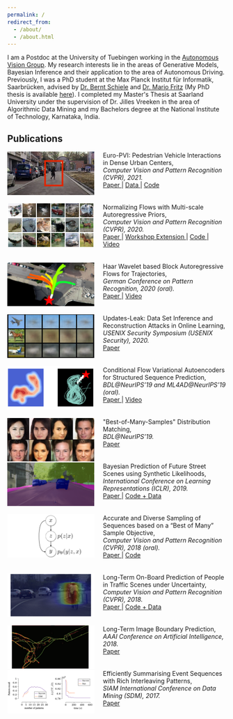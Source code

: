 ```yaml
---
permalink: /
redirect_from: 
  - /about/
  - /about.html
---
```



I am a Postdoc at the University of Tuebingen working in the [Autonomous Vision Group](http://www.cvlibs.net/). My research interests lie in the areas of Generative Models, Bayesian Inference and their application to the area of Autonomous Driving. Previously, I was a PhD student at the Max Planck Institut für Informatik, Saarbrücken, advised by [Dr. Bernt Schiele](https://www.mpi-inf.mpg.de/departments/computer-vision-and-machine-learning/people/bernt-schiele) and [Dr. Mario Fritz](https://cispa.saarland/group/fritz/) (My PhD thesis is available [here](https://publikationen.sulb.uni-saarland.de/bitstream/20.500.11880/32595/1/thesis.pdf)). I completed my Master's Thesis at Saarland University under the supervision of Dr. Jilles Vreeken in the area of Algorithmic Data Mining and my Bachelors degree at the National Institute of Technology, Karnataka, India.

## Publications

<img style="float: left; height:100px; width:200px; margin-right:20px" src="/images/papers/europvi.jpg" alt="europvi" title="europvi" /> <span style="font-size:14px;">Euro-PVI: Pedestrian Vehicle Interactions in Dense Urban Centers, <br/> <i> Computer Vision and Pattern Recognition (CVPR), 2021. </i> <br/> 
<a href="https://openaccess.thecvf.com/content/CVPR2021/html/Bhattacharyya_Euro-PVI_Pedestrian_Vehicle_Interactions_in_Dense_Urban_Centers_CVPR_2021_paper.html"> Paper </a> | <a href="http://europvi.mpi-inf.mpg.de/"> Data </a> | <a href="https://github.com/apratimbhattacharyya18/jbcvae"> Code </a>
</span>
<br><br><br>
<img style="float: left; height:100px; width:200px; margin-right:20px" src="/images/papers/marscf.png" alt="marscf" title="marscf" /> <span style="font-size:14px;">Normalizing Flows with Multi-scale Autoregressive Priors, <br/> <i> Computer Vision and Pattern Recognition (CVPR), 2020. </i> <br/> <a href="https://openaccess.thecvf.com/content_CVPR_2020/html/Bhattacharyya_Normalizing_Flows_With_Multi-Scale_Autoregressive_Priors_CVPR_2020_paper.html"> Paper </a> | <a href="https://invertibleworkshop.github.io/accepted_papers/pdfs/23.pdf"> Workshop Extension </a> | <a href="https://github.com/visinf/mar-scf"> Code </a> | <a href="https://slideslive.com/38931445"> Video </a></span>
<br><br><br>
<img style="float: left; height:100px; width:200px; margin-right:20px" src="/images/papers/hbaflow.png" alt="hbaflow" title="marscf" /> <span style="font-size:14px;">Haar Wavelet based Block Autoregressive Flows for Trajectories, <br/> <i> German Conference on Pattern Recognition, 2020 (oral). </i> <br/> <a href="http://arxiv.org/abs/2009.09878"> Paper </a> | <a href="https://slideslive.com/38941499/haar-wavelet-based-block-autoregressive-flows-for-trajectories"> Video </a></span>
<br><br><br>
<img style="float: left; height:100px; width:200px; margin-right:20px" src="/images/papers/upleak.png" alt="upleak" title="marscf" /> <span style="font-size:14px;">Updates-Leak: Data Set Inference and Reconstruction Attacks in Online Learning, <br/> <i> USENIX Security Symposium (USENIX Security), 2020. </i> <br/> <a href="https://arxiv.org/abs/1906.10502"> Paper </a> </span>
<br><br><br>
<img style="float: left; height:100px; width:200px; margin-right:20px" src="/images/papers/cfvae.png" alt="cfvae" title="marscf" /> <span style="font-size:14px;">Conditional Flow Variational Autoencoders for Structured Sequence Prediction, <br/> <i> BDL@NeurIPS’19 and ML4AD@NeurIPS’19 (oral). </i> <br/> <a href="https://arxiv.org/abs/1908.09008"> Paper </a> | <a href="https://slideslive.com/38923164/conditional-flow-variational-autoencoders-for-structured-sequence-prediction"> Video </a> </span>
<br><br><br>
<img style="float: left; height:100px; width:200px; margin-right:20px" src="/images/papers/bmsvaegan.png" alt="bmsvaegan" title="marscf" /> <span style="font-size:14px;">"Best-of-Many-Samples" Distribution Matching, <br/> <i> BDL@NeurIPS’19. </i> <br/> <a href="https://arxiv.org/abs/1909.12598"> Paper </a>  </span>
<br><br><br>
<img style="float: left; height:100px; width:200px; margin-right:20px" src="/images/papers/synlikelihood.png" alt="synlikelihood" title="marscf" /> <span style="font-size:14px;">Bayesian Prediction of Future Street Scenes using Synthetic Likelihoods, <br/> <i> International Conference on Learning Representations (ICLR), 2019. </i> <br/> <a href="https://openreview.net/forum?id=rkgK3oC5Fm"> Paper </a> | <a href="https://github.com/apratimbhattacharyya18/seg_pred"> Code + Data </a> </span>
<br><br><br>
<img style="float: left; height:100px; width:200px; margin-right:20px" src="/images/papers/bmscvae.png" alt="bmscvae" title="marscf" /> <span style="font-size:14px;">Accurate and Diverse Sampling of Sequences based on a “Best of Many” Sample Objective, <br/> <i> Computer Vision and Pattern Recognition (CVPR), 2018 (oral). </i> <br/> <a href="http://openaccess.thecvf.com/content_cvpr_2018/CameraReady/3890.pdf"> Paper </a> | <a href="https://github.com/apratimbhattacharyya18/CGM_BestOfMany"> Code </a> </span>
<br><br><br>
<img style="float: left; height:100px; width:200px; margin-right:20px" src="/images/papers/longtermonboard.png" alt="longtermonboard" title="marscf" /> <span style="font-size:14px;">Long-Term On-Board Prediction of People in Traffic Scenes under Uncertainty, <br/> <i> Computer Vision and Pattern Recognition (CVPR), 2018. </i> <br/> <a href="http://openaccess.thecvf.com/content_cvpr_2018/CameraReady/3887.pdf"> Paper </a> | <a href="https://github.com/apratimbhattacharyya18/onboard_long_term_prediction"> Code + Data </a> </span>
<br><br><br>
<img style="float: left; height:100px; width:200px; margin-right:20px" src="/images/papers/boundary.png" alt="boundary" title="marscf" /> <span style="font-size:14px;">Long-Term Image Boundary Prediction, <br/> <i> AAAI Conference on Artificial Intelligence, 2018. </i> <br/> <a href="https://www.aaai.org/ocs/index.php/AAAI/AAAI18/paper/viewFile/17280/16540"> Paper </a> </span>
<br><br><br>
<img style="float: left; height:100px; width:200px; margin-right:20px" src="/images/papers/squish.png" alt="squish" title="marscf" /> <span style="font-size:14px;">Efficiently Summarising Event Sequences with Rich Interleaving Patterns, <br/> <i> SIAM International Conference on Data Mining (SDM), 2017. </i> <br/> <a href="https://epubs.siam.org/doi/abs/10.1137/1.9781611974973.89"> Paper </a> </span>

